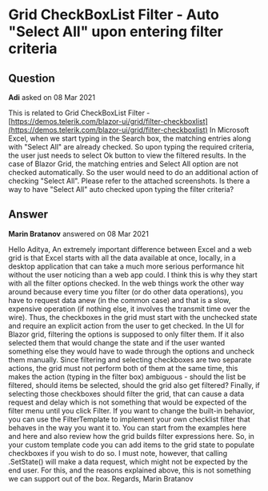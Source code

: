 # Grid CheckBoxList Filter - Auto "Select All" upon entering filter criteria

## Question

**Adi** asked on 08 Mar 2021

This is related to Grid CheckBoxList Filter - [https://demos.telerik.com/blazor-ui/grid/filter-checkboxlist](https://demos.telerik.com/blazor-ui/grid/filter-checkboxlist) In Microsoft Excel, when we start typing in the Search box, the matching entries along with "Select All" are already checked. So upon typing the required criteria, the user just needs to select Ok button to view the filtered results. In the case of Blazor Grid, the matching entries and Select All option are not checked automatically. So the user would need to do an additional action of checking "Select All". Please refer to the attached screenshots. Is there a way to have "Select All" auto checked upon typing the filter criteria?

## Answer

**Marin Bratanov** answered on 08 Mar 2021

Hello Aditya, An extremely important difference between Excel and a web grid is that Excel starts with all the data available at once, locally, in a desktop application that can take a much more serious performance hit without the user noticing than a web app could. I think this is why they start with all the filter options checked. In the web things work the other way around because every time you filter (or do other data operations), you have to request data anew (in the common case) and that is a slow, expensive operation (if nothing else, it involves the transmit time over the wire). Thus, the checkboxes in the grid must start with the unchecked state and require an explicit action from the user to get checked. In the UI for Blazor grid, filtering the options is supposed to only filter them. If it also selected them that would change the state and if the user wanted something else they would have to wade through the options and uncheck them manually. Since filtering and selecting checkboxes are two separate actions, the grid must not perform both of them at the same time, this makes the action (typing in the filter box) ambiguous - should the list be filtered, should items be selected, should the grid also get filtered? Finally, if selecting those checkboxes should filter the grid, that can cause a data request and delay which is not something that would be expected of the filter menu until you click Filter. If you want to change the built-in behavior, you can use the FilterTemplate to implement your own checklist filter that behaves in the way you want it to. You can start from the examples here and here and also review how the grid builds filter expressions here. So, in your custom template code you can add items to the grid state to populate checkboxes if you wish to do so. I must note, however, that calling .SetState() will make a data request, which might not be expected by the end user. For this, and the reasons explained above, this is not something we can support out of the box. Regards, Marin Bratanov
